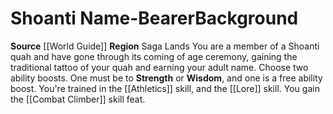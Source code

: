 ﻿---
ability: null
ability_boost: null
feat: null
id: '111'
name: Shoanti Name-Bearer
prerequisite: null
rarity: null
skill: null
source: '[[DATABASE/source/World Guide|World Guide]]'
subcategory: regional
trait: null
type: null

---
# Shoanti Name-Bearer<span class="item-type">Background</span>

**Source** [[World Guide]] 
**Region** Saga Lands
You are a member of a Shoanti quah and have gone through its coming of age ceremony, gaining the traditional tattoo of your quah and earning your adult name.
Choose two ability boosts. One must be to **Strength** or **Wisdom**, and one is a free ability boost.
You're trained in the [[Athletics]] skill, and the [[Lore]] skill. You gain the [[Combat Climber]] skill feat.